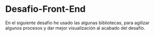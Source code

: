 # Desafio-Front-End 

En el siguiente desafio he usado las algunas bibliotecas, para agilizar algunos
procesos y dar mejor visualización al acabado del desafío.

